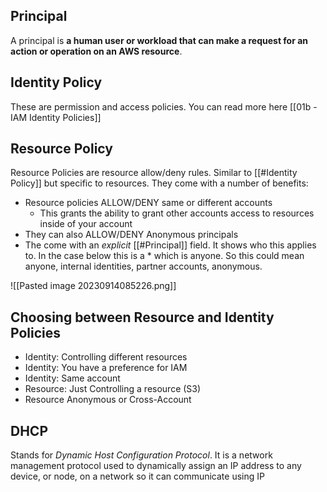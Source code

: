 
## Principal

A principal is **a human user or workload that can make a request for an action or operation on an AWS resource**.

## Identity Policy

These are permission and access policies. You can read more here [[01b - IAM Identity Policies]]
## Resource Policy

Resource Policies are resource allow/deny rules. Similar to [[#Identity Policy]] but specific to resources. They come with a number of benefits:

- Resource policies ALLOW/DENY same or different accounts
	- This grants the ability to grant other accounts access to resources inside of your account
- They can also ALLOW/DENY Anonymous principals
- The come with an *explicit* [[#Principal]] field. It shows who this applies to. In the case below this is a * which is anyone. So this could mean anyone, internal identities, partner accounts, anonymous.

![[Pasted image 20230914085226.png]]

## Choosing between Resource and Identity Policies

- Identity: Controlling different resources
- Identity: You have a preference for IAM
- Identity: Same account
- Resource: Just Controlling a resource (S3)
- Resource Anonymous or Cross-Account

## DHCP

Stands for *Dynamic Host Configuration Protocol*. It is a network management protocol used to dynamically assign an IP address to any device, or node, on a network so it can communicate using IP

